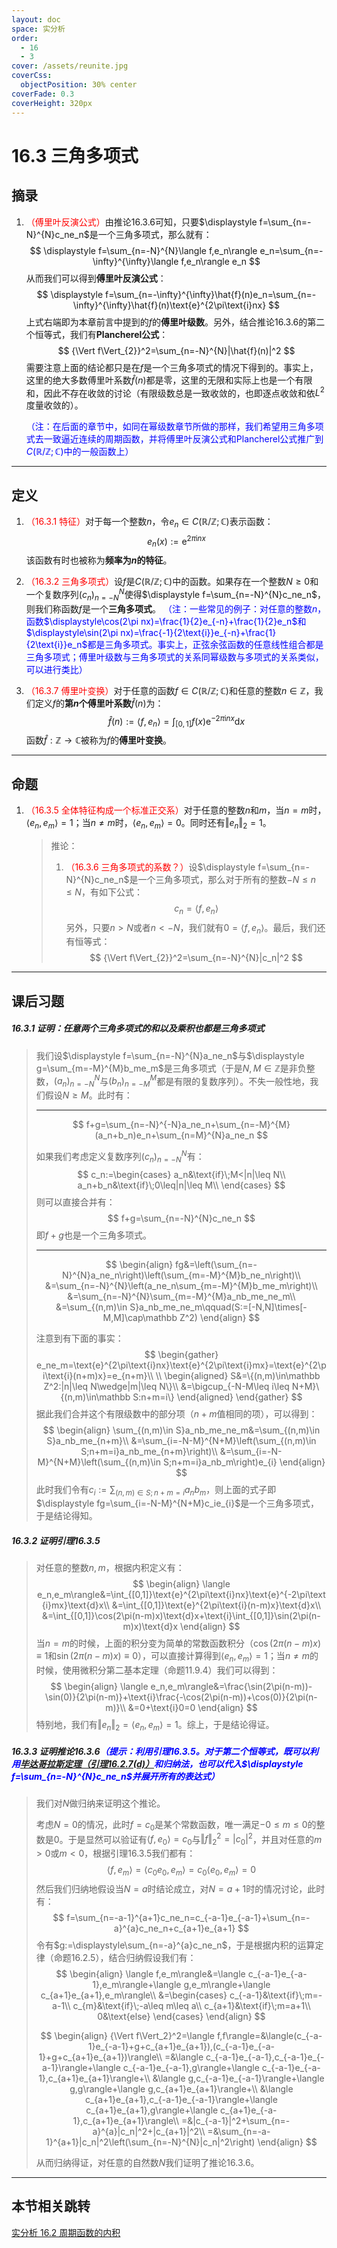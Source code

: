```yaml
---
layout: doc
space: 实分析
order:
  - 16
  - 3
cover: /assets/reunite.jpg
coverCss:
  objectPosition: 30% center
coverFade: 0.3
coverHeight: 320px
---
```

# 16.3 三角多项式

## 摘录

1. <span style='color:red'>（傅里叶反演公式）</span>由推论16.3.6可知，只要$\displaystyle f=\sum_{n=-N}^{N}c_ne_n$是一个三角多项式，那么就有：
   $$
   \displaystyle f=\sum_{n=-N}^{N}\langle f,e_n\rangle e_n=\sum_{n=-\infty}^{\infty}\langle f,e_n\rangle e_n
   $$
   从而我们可以得到**傅里叶反演公式**：
   $$
   \displaystyle f=\sum_{n=-\infty}^{\infty}\hat{f}(n)e_n=\sum_{n=-\infty}^{\infty}\hat{f}(n)\text{e}^{2\pi\text{i}nx}
   $$
   上式右端即为本章前言中提到的$f$的**傅里叶级数**。另外，结合推论16.3.6的第二个恒等式，我们有**Plancherel公式**：
   $$
   {\Vert f\Vert_{2}}^2=\sum_{n=-N}^{N}|\hat{f}(n)|^2
   $$
   需要注意上面的结论都只是在$f$是一个三角多项式的情况下得到的。事实上，这里的绝大多数傅里叶系数$\hat{f}(n)$都是零，这里的无限和实际上也是一个有限和，因此不存在收敛的讨论（有限级数总是一致收敛的，也即逐点收敛和依$L^2$度量收敛的）。

   <span style='color:blue'>（注：在后面的章节中，如同在幂级数章节所做的那样，我们希望用三角多项式去一致逼近连续的周期函数，并将傅里叶反演公式和Plancherel公式推广到$C(\mathbb R/\mathbb Z;\mathbb C)$中的一般函数上）</span>

---

## 定义

1. <span style='color:red'>（16.3.1 特征）</span>对于每一个整数$n$，令$e_n\in C(\mathbb R/\mathbb Z;\mathbb C)$表示函数：
   $$
   e_n(x):=\text{e}^{2\pi\text{i}nx}
   $$
   该函数有时也被称为**频率为$n$的特征**。

2. <span style='color:red'>（16.3.2 三角多项式）</span>设$f$是$C(\mathbb R/\mathbb Z;\mathbb C)$中的函数。如果存在一个整数$N\geq 0$和一个复数序列$(c_n)_{n=-N}^{N}$使得$\displaystyle f=\sum_{n=-N}^{N}c_ne_n$，则我们称函数$f$是一个**三角多项式**。
   <span style='color:blue'>（注：一些常见的例子：对任意的整数$n$，函数$\displaystyle\cos(2\pi nx)=\frac{1}{2}e_{-n}+\frac{1}{2}e_n$和$\displaystyle\sin(2\pi nx)=\frac{-1}{2\text{i}}e_{-n}+\frac{1}{2\text{i}}e_n$都是三角多项式。事实上，正弦余弦函数的任意线性组合都是三角多项式；傅里叶级数与三角多项式的关系同幂级数与多项式的关系类似，可以进行类比）</span>

3. <span style='color:red'>（16.3.7 傅里叶变换）</span>对于任意的函数$f\in C(\mathbb R/\mathbb Z;\mathbb C)$和任意的整数$n\in\mathbb Z$，我们定义$f$的**第$n$个傅里叶系数**$\hat{f}(n)$为：
   $$
   \hat{f}(n):=\langle f,e_n\rangle=\int_{[0,1]}f(x)\text{e}^{-2\pi\text{i}nx}\text{d}x
   $$
   函数$\hat{f}:\mathbb Z\to\mathbb C$被称为$f$的**傅里叶变换**。

---

## 命题

1. <span style='color:red'>（16.3.5 全体特征构成一个标准正交系）</span>对于任意的整数$n$和$m$，当$n=m$时，$\langle e_n,e_m\rangle=1$；当$n\ne m$时，$\langle e_n,e_m\rangle=0$。同时还有$\Vert e_n\Vert_{2}=1$。

   > 推论：
   >
   > 1. <span style='color:red'>（16.3.6 三角多项式的系数？）</span>设$\displaystyle f=\sum_{n=-N}^{N}c_ne_n$是一个三角多项式，那么对于所有的整数$-N\leq n\leq N$，有如下公式：
   >    $$
   >    c_n=\langle f,e_n\rangle
   >    $$
   >    另外，只要$n>N$或者$n<-N$，我们就有$0=\langle f,e_n\rangle$。最后，我们还有恒等式：
   >    $$
   >    {\Vert f\Vert_{2}}^2=\sum_{n=-N}^{N}|c_n|^2
   >    $$

---

## 课后习题

##### 16.3.1 证明：任意两个三角多项式的和以及乘积也都是三角多项式

> 我们设$\displaystyle f=\sum_{n=-N}^{N}a_ne_n$与$\displaystyle g=\sum_{m=-M}^{M}b_me_m$是三角多项式（于是$N,M\in\mathbb Z$是非负整数，$(a_n)_{n=-N}^{N}$与$(b_n)_{n=-M}^{M}$都是有限的复数序列）。不失一般性地，我们假设$N\geq M$。此时有：
>
> ---
>
> $$
> f+g=\sum_{n=-N}^{-N}a_ne_n+\sum_{n=-M}^{M}(a_n+b_n)e_n+\sum_{n=M}^{N}a_ne_n
> $$
>
> 如果我们考虑定义复数序列$(c_n)_{n=-N}^{N}$有：
> $$
> c_n:=\begin{cases}
> a_n&\text{if}\;M<|n|\leq N\\
> a_n+b_n&\text{if}\;0\leq|n|\leq M\\
> \end{cases}
> $$
> 则可以直接合并有：
> $$
> f+g=\sum_{n=-N}^{N}c_ne_n
> $$
> 即$f+g$也是一个三角多项式。
>
> ---
>
> $$
> \begin{align}
> fg&=\left(\sum_{n=-N}^{N}a_ne_n\right)\left(\sum_{m=-M}^{M}b_ne_n\right)\\
> &=\sum_{n=-N}^{N}\left(a_ne_n\sum_{m=-M}^{M}b_me_m\right)\\
> &=\sum_{n=-N}^{N}\sum_{m=-M}^{M}a_nb_me_ne_m\\
> &=\sum_{(n,m)\in S}a_nb_me_ne_m\qquad(S:=[-N,N]\times[-M,M]\cap\mathbb Z^2)
> \end{align}
> $$
>
> 注意到有下面的事实：
> $$
> \begin{gather}
> e_ne_m=\text{e}^{2\pi\text{i}nx}\text{e}^{2\pi\text{i}mx}=\text{e}^{2\pi\text{i}(n+m)x}=e_{n+m}\\
> \\
> \begin{aligned}
> S&=\{(n,m)\in\mathbb Z^2:|n|\leq N\wedge|m|\leq N\}\\
> &=\bigcup_{-N-M\leq i\leq N+M}\{(n,m)\in\mathbb S:n+m=i\}
> \end{aligned}
> \end{gather}
> $$
> 据此我们合并这个有限级数中的部分项（$n+m$值相同的项），可以得到：
> $$
> \begin{align}
> \sum_{(n,m)\in S}a_nb_me_ne_m&=\sum_{(n,m)\in S}a_nb_me_{n+m}\\
> &=\sum_{i=-N-M}^{N+M}\left(\sum_{(n,m)\in S;n+m=i}a_nb_me_{n+m}\right)\\
> &=\sum_{i=-N-M}^{N+M}\left(\sum_{(n,m)\in S;n+m=i}a_nb_m\right)e_{i}
> \end{align}
> $$
> 此时我们令有$\displaystyle c_i:=\sum_{(n,m)\in S;n+m=i}a_nb_m$，则上面的式子即$\displaystyle fg=\sum_{i=-N-M}^{N+M}c_ie_{i}$是一个三角多项式，于是结论得知。

##### 16.3.2 证明引理16.3.5

> 对任意的整数$n,m$，根据内积定义有：
> $$
> \begin{align}
> \langle e_n,e_m\rangle&=\int_{[0,1]}\text{e}^{2\pi\text{i}nx}\text{e}^{-2\pi\text{i}mx}\text{d}x\\
> &=\int_{[0,1]}\text{e}^{2\pi\text{i}(n-m)x}\text{d}x\\
> &=\int_{[0,1]}\cos(2\pi(n-m)x)\text{d}x+\text{i}\int_{[0,1]}\sin(2\pi(n-m)x)\text{d}x
> \end{align}
> $$
> 当$n=m$的时候，上面的积分变为简单的常数函数积分（$\cos(2\pi(n-m)x)\equiv 1$和$\sin(2\pi(n-m)x)\equiv 0$），可以直接计算得到$\langle e_n,e_m\rangle=1$；当$n\ne m$的时候，使用微积分第二基本定理（命题11.9.4）我们可以得到：
> $$
> \begin{align}
> \langle e_n,e_m\rangle&=\frac{\sin(2\pi(n-m))-\sin(0)}{2\pi(n-m)}+\text{i}\frac{-\cos(2\pi(n-m))+\cos(0)}{2\pi(n-m)}\\
> &=0+\text{i}0=0
> \end{align}
> $$
> 特别地，我们有$\Vert e_n\Vert_{2}=\langle e_n,e_m\rangle=1$。综上，于是结论得证。

##### 16.3.3 证明推论16.3.6<span style='color:blue'>（提示：利用引理16.3.5。对于第二个恒等式，既可以利用[毕达哥拉斯定理（引理16.2.7(d)）](../Chap16/Sec2.md)和归纳法，也可以代入$\displaystyle f=\sum_{n=-N}^{N}c_ne_n$并展开所有的表达式）</span>

> 我们对$N$做归纳来证明这个推论。
>
> 考虑$N=0$的情况，此时$f=c_0$是某个常数函数，唯一满足$-0\leq m\leq 0$的整数是$0$。于是显然可以验证有$\langle f,e_0\rangle=c_0$与${\Vert f\Vert_2}^2=|c_0|^2$，并且对任意的$m>0$或$m<0$，根据引理16.3.5我们都有：
> $$
> \langle f,e_m\rangle=\langle c_0e_0,e_m\rangle=c_0\langle e_0,e_m\rangle=0
> $$
> 然后我们归纳地假设当$N=a$时结论成立，对$N=a+1$时的情况讨论，此时有：
> $$
> f=\sum_{n=-a-1}^{a+1}c_ne_n=c_{-a-1}e_{-a-1}+\sum_{n=-a}^{a}c_ne_n+c_{a+1}e_{a+1}
> $$
> 令有$g:=\displaystyle\sum_{n=-a}^{a}c_ne_n$，于是根据内积的运算定律（命题16.2.5），结合归纳假设我们有：
> $$
> \begin{align}
> \langle f,e_m\rangle&=\langle c_{-a-1}e_{-a-1},e_m\rangle+\langle g,e_m\rangle+\langle c_{a+1}e_{a+1},e_m\rangle\\
> &=\begin{cases}
> c_{-a-1}&\text{if}\;m=-a-1\\
> c_{m}&\text{if}\;-a\leq m\leq a\\
> c_{a+1}&\text{if}\;m=a+1\\
> 0&\text{else}
> \end{cases}
> \end{align}
> $$
>
> $$
> \begin{align}
> {\Vert f\Vert_2}^2=\langle f,f\rangle=&\langle(c_{-a-1}e_{-a-1}+g+c_{a+1}e_{a+1}),(c_{-a-1}e_{-a-1}+g+c_{a+1}e_{a+1})\rangle\\
> =&\langle c_{-a-1}e_{-a-1},c_{-a-1}e_{-a-1}\rangle+\langle c_{-a-1}e_{-a-1},g\rangle+\langle c_{-a-1}e_{-a-1},c_{a+1}e_{a+1}\rangle+\\
> &\langle g,c_{-a-1}e_{-a-1}\rangle+\langle g,g\rangle+\langle g,c_{a+1}e_{a+1}\rangle+\\
> &\langle c_{a+1}e_{a+1},c_{-a-1}e_{-a-1}\rangle+\langle c_{a+1}e_{a+1},g\rangle+\langle c_{a+1}e_{-a-1},c_{a+1}e_{a+1}\rangle\\
> =&|c_{-a-1}|^2+\sum_{n=-a}^{a}|c_n|^2+|c_{a+1}|^2\\
> =&\sum_{n=-a-1}^{a+1}|c_n|^2\left(\sum_{n=-N}^{N}|c_n|^2\right)
> \end{align}
> $$
>
> 从而归纳得证，对任意的自然数$N$我们证明了推论16.3.6。

---

## 本节相关跳转

[实分析 16.2 周期函数的内积](../Chap16/Sec2.md)